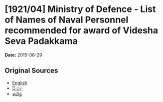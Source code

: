 # [1921/04] Ministry of Defence - List of Names of Naval Personnel recommended for award of Videsha Seva Padakkama

**Date:** 2015-06-29

## Original Sources

- [English](https://documents.gov.lk/view/extra-gazettes/2015/6/1921-04_E.pdf)
- [සිංහල](https://documents.gov.lk/view/extra-gazettes/2015/6/1921-04_S.pdf)
- [தமிழ்](https://documents.gov.lk/view/extra-gazettes/2015/6/1921-04_T.pdf)
